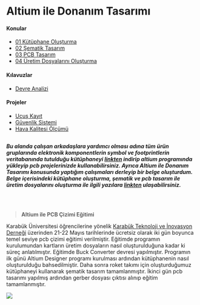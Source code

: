 
# Altium ile Donanım Tasarımı

#### Konular
  - [01 Kütüphane Oluşturma](https://github.com/cengizhantopcu53/altium_ile_donanim_tasarimi/blob/main/Konular/01%20Kutuphane%20Olusturma.pdf)
  - [02 Şematik Tasarım](https://github.com/cengizhantopcu53/altium_ile_donanim_tasarimi/blob/main/Konular/02%20Sematik%20Tasarim.pdf)
  - [03 PCB Tasarım](https://github.com/cengizhantopcu53/altium_ile_donanim_tasarimi/blob/main/Konular/03%20PCB%20Tasarim.pdf)
  - [04 Üretim Dosyalarını Oluşturma](https://github.com/cengizhantopcu53/altium_ile_donanim_tasarimi/blob/main/Konular/04%20Uretim%20Dosyalarini%20Olusturma.pdf)

#### Kılavuzlar
  - [Devre Analizi](https://github.com/cengizhantopcu53/altium_ile_donanim_tasarimi/blob/main/Kılavuzlar/Devre%20Analizi.pdf)

#### Projeler
  - [Uçuş Kayıt](https://github.com/cengizhantopcu53/altium_ile_donanim_tasarimi/tree/main/Projeler/Ucus%20Kayit)
  - [Güvenlik Sistemi](https://github.com/cengizhantopcu53/altium_ile_donanim_tasarimi/tree/main/Projeler/Guvenlik%20Sistemi)
  - [Hava Kalitesi Ölçümü](https://github.com/cengizhantopcu53/altium_ile_donanim_tasarimi/tree/main/Projeler/Hava%20Kalitesi%20Olcumu)
  
##
***Bu alanda çalışan arkadaşlara yardımcı olması adına tüm ürün gruplarında elektronik komponentlerin symbol ve footprintlerin veritabanında tutulduğu kütüphaneyi  [linkten](https://github.com/atalayroket/atalay_donanimtasarimi) indirip altium programında yükleyip pcb projelerinizde kullanabilirsiniz. Ayrıca Altium ile Donanım Tasarımı konusunda yaptığım çalışmaları derleyip bir belge oluşturdum. Belge içerisindeki kütüphane oluşturma, şematik ve pcb tasarım ile üretim dosyalarını oluşturma ile ilgili yazılara [linkten](https://github.com/cengizhantopcu53/altium_ile_donanim_tasarimi/blob/main/altium_ile_donanim_tasarimi.pdf) ulaşabilirsiniz.*** 
##

<br>

> **Altium ile PCB Çizimi Eğitimi**
 
Karabük Üniversitesi öğrencilerine yönelik [Karabük Teknoloji ve İnovasyon Derneği](https://www.instagram.com/kartekinder/) üzerinden 21-22 Mayıs tarihlerinde ücretsiz olarak iki gün boyunca temel seviye pcb çizimi eğitimi verilmiştir. Eğitimde programın kurulumundan kartların üretim dosyaların nasıl oluşturulduğuna kadar ki süreç anlatılmıştır. Eğitimde Buck Converter devresi yapılmıştır. Programın ilk günü Altium Designer programı kurulması ardından kütüphanenin nasıl oluşturulduğu bahsedilmiştir. Daha sonra roket takımı için oluşturduğumuz kütüphaneyi kullanarak şematik tasarım tamamlanmıştır. İkinci gün pcb tasarımı yapılmış ardından gerber dosyası çıktısı alınıp eğitim tamamlanmıştır. 

<img src="https://user-images.githubusercontent.com/104703949/180171973-0adf0bc6-bcd4-4074-b656-5cc029cb3bbe.png">
